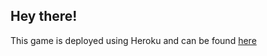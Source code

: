 ## Hey there!
This game is deployed using Heroku and can be found [here](https://caribbean-hangman-21ef045cf3fe.herokuapp.com/)
